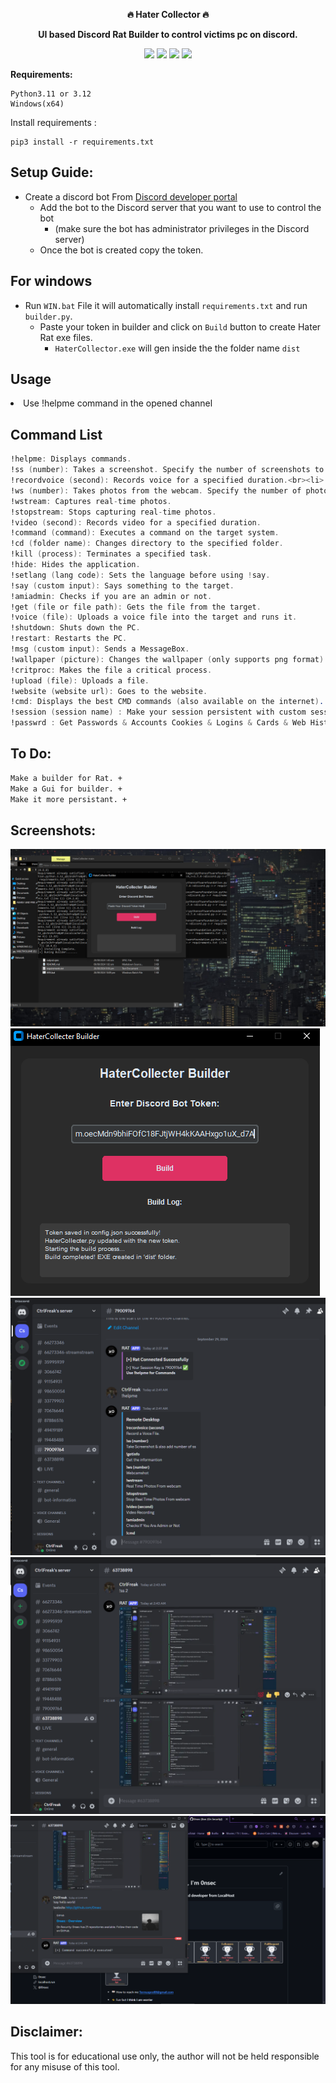 
<p align="center">
  <b>🔥 Hater Collector 🔥</b>
 </p> 
 <p align="center">
 <b>UI based Discord Rat Builder to control victims pc on discord.</b>
 </p>


 <p align="center"> 
<img src="https://img.shields.io/github/stars/0nsec/discord-hater-collector?color=e5c76b&labelColor=22292b&style=for-the-badge"> <img src="https://img.shields.io/github/issues/Mangeshrex/dotfiles?color=67b0e8&labelColor=22292b&style=for-the-badge">
<img src="https://img.shields.io/static/v1?label=license&message=MIT&color=8ccf7e&labelColor=22292b&style=for-the-badge">
<img src="https://img.shields.io/github/forks/0nsec/discord-hater-collector?color=e74c4c&labelColor=1b2224&style=for-the-badge">

</p> 
  
 **Requirements:**
```
Python3.11 or 3.12
Windows(x64)
```
Install requirements :
```
pip3 install -r requirements.txt
```

## Setup Guide:
- Create a discord bot From [Discord developer portal](https://discord.com/developers/applications)
    - Add the bot to the Discord server that you want to use to control the bot
      - (make sure the bot has administrator privileges in the Discord server)
  - Once the bot is created copy the token.

##

## For windows
- Run `WIN.bat` File it will automatically install `requirements.txt` and run `builder.py`.
  - Paste your token in builder and click on `Build` button to create Hater Rat exe files.
    - `HaterCollector.exe` will gen inside the the folder name `dist`


## **Usage**
<li>
Use !helpme command in the opened channel</li>
 
## **Command List**
```nasm
!helpme: Displays commands.
!ss (number): Takes a screenshot. Specify the number of screenshots to be taken as a parameter.
!recordvoice (second): Records voice for a specified duration.<br><li>
!ws (number): Takes photos from the webcam. Specify the number of photos to be taken as a parameter.
!wstream: Captures real-time photos.
!stopstream: Stops capturing real-time photos.
!video (second): Records video for a specified duration.
!command (command): Executes a command on the target system.
!cd (folder name): Changes directory to the specified folder.
!kill (process): Terminates a specified task.
!hide: Hides the application.
!setlang (lang code): Sets the language before using !say.
!say (custom input): Says something to the target.
!amiadmin: Checks if you are an admin or not.
!get (file or file path): Gets the file from the target.
!voice (file): Uploads a voice file into the target and runs it.
!shutdown: Shuts down the PC.
!restart: Restarts the PC.
!msg (custom input): Sends a MessageBox.
!wallpaper (picture): Changes the wallpaper (only supports png format).
!critproc: Makes the file a critical process.
!upload (file): Uploads a file.
!website (website url): Goes to the website.
!cmd: Displays the best CMD commands (also available on the internet).
!session (session name) : Make your session persistent with custom session name. (Needs a restart to use.)
!passwrd : Get Passwords & Accounts Cookies & Logins & Cards & Web History & Downloads & Info.
```
## **To Do:**
```bash
Make a builder for Rat. +
Make a Gui for builder. +
Make it more persistant. +
```

## **Screenshots:**
<img src="photos/Screenshot (43).png"><br>
<img src="photos/Screenshot (37).png"><br>
<img src="photos/Screenshot (39).png"><br>
<img src="photos/Screenshot (40).png"><br>
<img src="photos/Screenshot (41).png"><br>



## **Disclaimer:**

This tool is for educational use only, the author will not be held responsible for any misuse of this tool.

